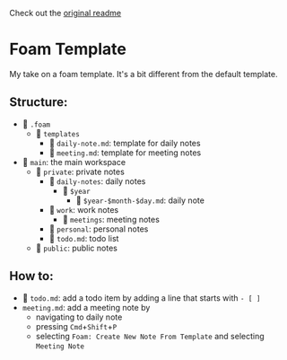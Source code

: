 Check out the [original readme](https://github.com/foambubble/foam-template/blob/master/readme.md)


# Foam Template

My take on a foam template. It's a bit different from the default template.



## Structure:
- 📂 `.foam`
  - 📂 `templates`
    - 📝 `daily-note.md`: template for daily notes
    - 📝 `meeting.md`: template for meeting notes
- 📂 `main`: the main workspace
  - 📂 `private`: private notes
    - 📂 `daily-notes`: daily notes
      - 📂 `$year`
        - 📝 `$year-$month-$day.md`: daily note
    - 📂 `work`: work notes
      - 📂 `meetings`: meeting notes
    - 📂 `personal`: personal notes
    - 📝 `todo.md`: todo list
  - 📂 `public`: public notes



## How to:
- 📝 `todo.md`: add a todo item by adding a line that starts with `- [ ]`
- `meeting.md`: add a meeting note by 
  - navigating to daily note
  - pressing `Cmd`+`Shift`+`P` 
  - selecting `Foam: Create New Note From Template` and selecting `Meeting Note`